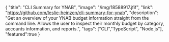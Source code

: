 {
  "title": "CLI Summary for YNAB",
  "image": "/img/18588917.jfif",
  "link": "https://github.com/leslie-heinzen/cli-summary-for-ynab",
  "description": "Get an overview of your YNAB budget information straight from the command line. Allows the user to inspect their monthly budget by category, accounts information, and reports.",
  "tags": ["CLI","TypeScript", "Node.js"],
  "featured":true
}

